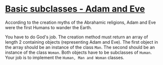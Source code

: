 # [Basic subclasses - Adam and Eve][1]

According to the creation myths of the Abrahamic religions, Adam and Eve were the first Humans to wander the Earth.

You have to do God's job. The creation method must return an array of length 2 containing objects (representing Adam and Eve). The first object in the array should be an instance of the class `Man`. The second should be an instance of the class `Woman`. Both objects have to be subclasses of `Human`. Your job is to implement the ```Human, Man and Woman``` classes.

[1]: https://www.codewars.com/kata/basic-subclasses-adam-and-eve
[2]: https://www.codewars.com/kata/547274e24481cfc469000416